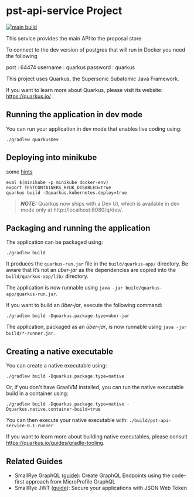 # pst-api-service Project

[![main build](https://github.com/orppst/pst-api-service/actions/workflows/gradle.yml/badge.svg)](https://github.com/orppst/pst-api-service/actions/workflows/gradle.yml/)

This service provides the main API to the proposal store


To connect to the dev version of postgres that will run in Docker you need the following

port : 64474
username : quarkus
password : quarkus




This project uses Quarkus, the Supersonic Subatomic Java Framework.

If you want to learn more about Quarkus, please visit its website: https://quarkus.io/ .

## Running the application in dev mode

You can run your application in dev mode that enables live coding using:
```shell script
./gradlew quarkusDev
```

## Deploying into minikube

some [hints](http://www.mastertheboss.com/soa-cloud/quarkus/how-to-run-quarkus-applications-on-kubernetes/)

```
eval $(minikube -p minikube docker-env)
export TESTCONTAINERS_RYUK_DISABLED=true
quarkus build -Dquarkus.kubernetes.deploy=true

```


> **_NOTE:_**  Quarkus now ships with a Dev UI, which is available in dev mode only at http://localhost:8080/q/dev/.

## Packaging and running the application

The application can be packaged using:
```shell script
./gradlew build
```
It produces the `quarkus-run.jar` file in the `build/quarkus-app/` directory.
Be aware that it’s not an _über-jar_ as the dependencies are copied into the `build/quarkus-app/lib/` directory.

The application is now runnable using `java -jar build/quarkus-app/quarkus-run.jar`.

If you want to build an _über-jar_, execute the following command:
```shell script
./gradlew build -Dquarkus.package.type=uber-jar
```

The application, packaged as an _über-jar_, is now runnable using `java -jar build/*-runner.jar`.

## Creating a native executable

You can create a native executable using: 
```shell script
./gradlew build -Dquarkus.package.type=native
```

Or, if you don't have GraalVM installed, you can run the native executable build in a container using: 
```shell script
./gradlew build -Dquarkus.package.type=native -Dquarkus.native.container-build=true
```

You can then execute your native executable with: `./build/pst-api-service-0.1-runner`

If you want to learn more about building native executables, please consult https://quarkus.io/guides/gradle-tooling.

## Related Guides

- SmallRye GraphQL ([guide](https://quarkus.io/guides/microprofile-graphql)): Create GraphQL Endpoints using the code-first approach from MicroProfile GraphQL
- SmallRye JWT ([guide](https://quarkus.io/guides/security-jwt)): Secure your applications with JSON Web Token

